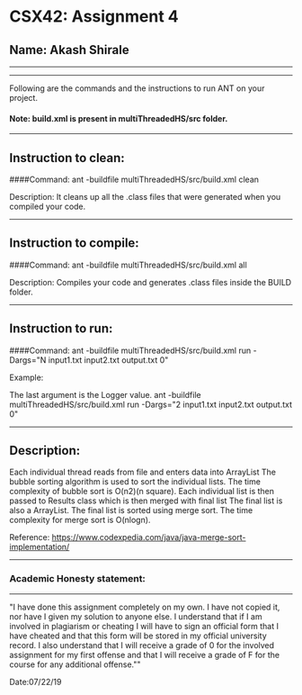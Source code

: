 # CSX42: Assignment 4
## Name: Akash Shirale

-----------------------------------------------------------------------
-----------------------------------------------------------------------


Following are the commands and the instructions to run ANT on your project.
#### Note: build.xml is present in multiThreadedHS/src folder.

-----------------------------------------------------------------------
## Instruction to clean:

####Command: 
ant -buildfile multiThreadedHS/src/build.xml clean

Description: It cleans up all the .class files that were generated when you
compiled your code.

-----------------------------------------------------------------------
## Instruction to compile:

####Command: ant -buildfile multiThreadedHS/src/build.xml all

Description: Compiles your code and generates .class files inside the BUILD folder.

-----------------------------------------------------------------------
## Instruction to run:

####Command: 
ant -buildfile multiThreadedHS/src/build.xml run -Dargs="N input1.txt input2.txt output.txt 0"

Example:

The last argument is the Logger value. 
ant -buildfile multiThreadedHS/src/build.xml run -Dargs="2 input1.txt input2.txt output.txt 0"



-----------------------------------------------------------------------
## Description:
Each individual thread reads from file and enters data into ArrayList
The bubble sorting algorithm is used to sort the individual lists.
The time complexity of bubble sort is O(n2)(n square).
Each individual list is then passed to Results class which is then merged with final list
The final list is also a ArrayList.
The final list is sorted using merge sort.
The time complexity for merge sort is O(nlogn).

Reference:
https://www.codexpedia.com/java/java-merge-sort-implementation/


-----------------------------------------------------------------------
### Academic Honesty statement:
-----------------------------------------------------------------------

"I have done this assignment completely on my own. I have not copied
it, nor have I given my solution to anyone else. I understand that if
I am involved in plagiarism or cheating I will have to sign an
official form that I have cheated and that this form will be stored in
my official university record. I also understand that I will receive a
grade of 0 for the involved assignment for my first offense and that I
will receive a grade of F for the course for any additional
offense.""

Date:07/22/19



